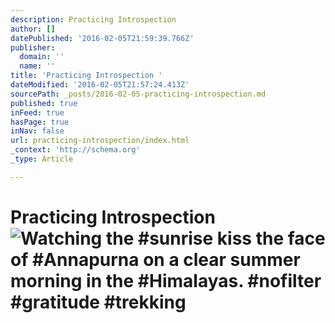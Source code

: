 ```yaml
---
description: Practicing Introspection
author: []
datePublished: '2016-02-05T21:59:39.766Z'
publisher:
  domain: ''
  name: ''
title: 'Practicing Introspection '
dateModified: '2016-02-05T21:57:24.413Z'
sourcePath: _posts/2016-02-05-practicing-introspection.md
published: true
inFeed: true
hasPage: true
inNav: false
url: practicing-introspection/index.html
_context: 'http://schema.org'
_type: Article

---
```

# Practicing Introspection ![Watching the &num;sunrise kiss the face of &num;Annapurna on a clear summer morning in the &num;Himalayas&period; &num;nofilter &num;gratitude &num;trekking](https://scontent.cdninstagram.com/t51.2885-15/e15/11910464_1487096361604923_1027688311_n.jpg)